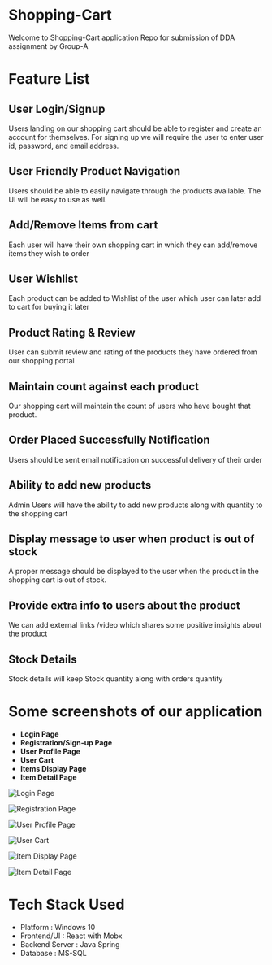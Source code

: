 # Shopping-Cart
Welcome to Shopping-Cart application Repo for submission of DDA assignment by Group-A

# Feature List

## User Login/Signup
Users landing on our shopping cart should be able to register and create an account for themselves. For signing up we will require the user to enter user id, password, and email address.

## User Friendly Product Navigation
Users should be able to easily navigate through the products available. The UI will be easy to use as well.

## Add/Remove Items from cart
Each user will have their own shopping cart in which they can add/remove items they wish to order 

## User Wishlist
Each product can be added to Wishlist of the user which user can later add to cart for buying it later

## Product Rating & Review
User can submit review and rating of the products they have ordered from our shopping portal

## Maintain count against each product
Our shopping cart will maintain the count of users who have bought that product.

## Order Placed Successfully Notification
Users should be sent email notification on successful delivery of their order

## Ability to add new products 
Admin Users will have the ability to add new products along with quantity to the shopping cart 

## Display message to user when product is out of stock
A proper message should be displayed to the user when the product in the shopping cart is out of stock.

## Provide extra info to users about the product
We can add external links /video which shares some positive insights about the product

## Stock Details
Stock details will keep Stock quantity along with orders quantity

# Some screenshots of our application 

* **Login Page**
* **Registration/Sign-up Page**
* **User Profile Page**
* **User Cart**
* **Items Display Page**
* **Item Detail Page**
 
 ![Login Page](https://github.com/ankita2210/Shopping-Cart/blob/f997afab11c67dcb85c6d5625147699d2142374e/login.jpg)

  ![Registration Page](https://github.com/ankita2210/Shopping-Cart/blob/f997afab11c67dcb85c6d5625147699d2142374e/SignUp.jpg)

  ![User Profile Page](https://github.com/ankita2210/Shopping-Cart/blob/f997afab11c67dcb85c6d5625147699d2142374e/UserProfile.jpg)

  ![User Cart](https://github.com/ankita2210/Shopping-Cart/blob/f997afab11c67dcb85c6d5625147699d2142374e/UserCart.jpg)

  ![Item Display Page](https://github.com/ankita2210/Shopping-Cart/blob/f997afab11c67dcb85c6d5625147699d2142374e/ItemDisplay.jpg)

  ![Item Detail Page](https://github.com/ankita2210/Shopping-Cart/blob/b5bd3e7fcd91275bc34750bf157f05dd019ae3d3/ItemDetail.jpg)

# Tech Stack Used 

* Platform : Windows 10
* Frontend/UI : React with Mobx
* Backend Server : Java Spring
* Database : MS-SQL



